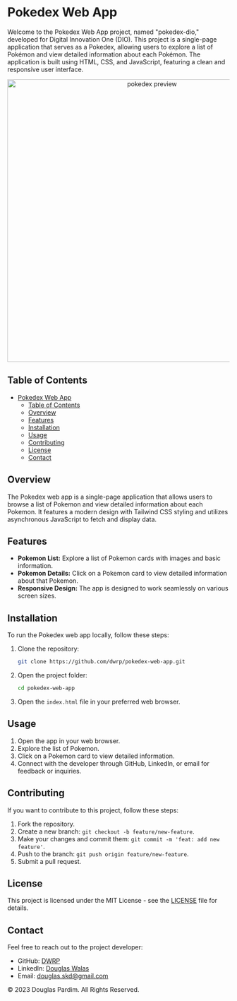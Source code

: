 # Pokedex Web App

Welcome to the Pokedex Web App project, named "pokedex-dio," developed for Digital Innovation One (DIO). This project is a single-page application that serves as a Pokedex, allowing users to explore a list of Pokémon and view detailed information about each Pokémon. The application is built using HTML, CSS, and JavaScript, featuring a clean and responsive user interface.


<div align="center">
  <img src="https://github.com/DWRP/pokedex-dio/assets/34161002/00c422eb-f69b-4dfa-8509-5d21ccb4bec2" alt="pokedex preview" width="640" height="640" />
</div>

## Table of Contents

- [Pokedex Web App](#pokedex-web-app)
  - [Table of Contents](#table-of-contents)
  - [Overview](#overview)
  - [Features](#features)
  - [Installation](#installation)
  - [Usage](#usage)
  - [Contributing](#contributing)
  - [License](#license)
  - [Contact](#contact)

## Overview

The Pokedex web app is a single-page application that allows users to browse a list of Pokemon and view detailed information about each Pokemon. It features a modern design with Tailwind CSS styling and utilizes asynchronous JavaScript to fetch and display data.

## Features

- **Pokemon List:** Explore a list of Pokemon cards with images and basic information.
- **Pokemon Details:** Click on a Pokemon card to view detailed information about that Pokemon.
- **Responsive Design:** The app is designed to work seamlessly on various screen sizes.

## Installation

To run the Pokedex web app locally, follow these steps:

1. Clone the repository:

   ```bash
   git clone https://github.com/dwrp/pokedex-web-app.git
   ```

2. Open the project folder:

   ```bash
   cd pokedex-web-app
   ```

3. Open the `index.html` file in your preferred web browser.

## Usage

1. Open the app in your web browser.
2. Explore the list of Pokemon.
3. Click on a Pokemon card to view detailed information.
4. Connect with the developer through GitHub, LinkedIn, or email for feedback or inquiries.

## Contributing

If you want to contribute to this project, follow these steps:

1. Fork the repository.
2. Create a new branch: `git checkout -b feature/new-feature`.
3. Make your changes and commit them: `git commit -m 'feat: add new feature'`.
4. Push to the branch: `git push origin feature/new-feature`.
5. Submit a pull request.

## License

This project is licensed under the MIT License - see the [LICENSE](LICENSE) file for details.

## Contact

Feel free to reach out to the project developer:

- GitHub: [DWRP](https://github.com/DWRP)
- LinkedIn: [Douglas Walas](https://www.linkedin.com/in/douglas-pardim)
- Email: [douglas.skd@gmail.com](mailto:douglas.skd@gmail.com)

© 2023 Douglas Pardim. All Rights Reserved.
